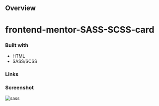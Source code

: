 ## Overview
# frontend-mentor-SASS-SCSS-card

### Built with

- HTML
- SASS/SCSS


### Links

### Screenshot
![sass](https://user-images.githubusercontent.com/121173949/233791185-1e76a949-31e8-46d2-b454-b1cc8b0760c6.png)


